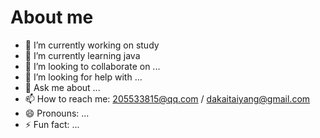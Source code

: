 # About me




- 🔭 I’m currently working on study
- 🌱 I’m currently learning java
- 👯 I’m looking to collaborate on ...
- 🤔 I’m looking for help with ...
- 💬 Ask me about ...
- 📫 How to reach me: 205533815@qq.com / dakaitaiyang@gmail.com
- 😄 Pronouns: ...
- ⚡ Fun fact: ...
